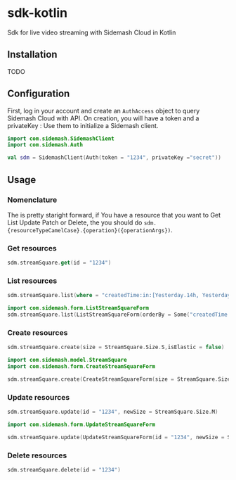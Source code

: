 # sdk-kotlin
Sdk for live video streaming with Sidemash Cloud in Kotlin 

## Installation
TODO

## Configuration
First, log in your account and create an `AuthAccess` object to query Sidemash Cloud with API. On creation, you will have a token and a privateKey : Use them to initialize a Sidemash client.
```kotlin 
import com.sidemash.SidemashClient
import com.sidemash.Auth

val sdm = SidemashClient(Auth(token = "1234", privateKey ="secret"))
```

## Usage 
### Nomenclature 
The is pretty staright forward, if You have a resource that you want to Get List Update Patch or Delete, the you should do `sdm.{resourceTypeCamelCase}.{operation}({operationArgs})`.


### Get resources
```kotlin
sdm.streamSquare.get(id = "1234")
```

### List resources
```kotlin 
sdm.streamSquare.list(where = "createdTime:in:[Yesterday.14h, Yesterday.15h[")
```
```kotlin 
import com.sidemash.form.ListStreamSquareForm
sdm.streamSquare.list(ListStreamSquareForm(orderBy = Some("createdTime:ASC,status:DESC")))
```

### Create resources
```kotlin
sdm.streamSquare.create(size = StreamSquare.Size.S,isElastic = false)
```
```kotlin
import com.sidemash.model.StreamSquare
import com.sidemash.form.CreateStreamSquareForm

sdm.streamSquare.create(CreateStreamSquareForm(size = StreamSquare.Size.S, isElastic = false))
```

### Update resources
```kotlin 
sdm.streamSquare.update(id = "1234", newSize = StreamSquare.Size.M)
```
```kotlin 
import com.sidemash.form.UpdateStreamSquareForm

sdm.streamSquare.update(UpdateStreamSquareForm(id = "1234", newSize = StreamSquare.Size.M))
```

### Delete resources 
```kotlin
sdm.streamSquare.delete(id = "1234")
```


